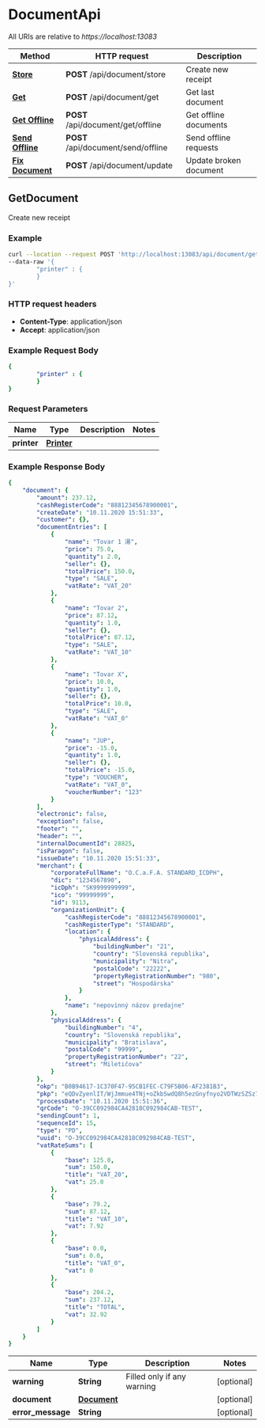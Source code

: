# DocumentApi

All URIs are relative to *https://localhost:13083*

Method | HTTP request | Description
------------- | ------------- | -------------
[**Store**](DocumentApiStore.md#StoreDocument) | **POST** /api/document/store | Create new receipt
[**Get**](DocumentApiGet.md#GetDocument) | **POST** /api/document/get | Get last document
[**Get Offline**](DocumentApiGetOffline.md#GetOffline) | **POST** /api/document/get/offline | Get offline documents
[**Send Offline**](DocumentApiSendOffline.md#SendOffline) | **POST** /api/document/send/offline | Send offline requests
[**Fix Document**](DocumentApiFix.md#FixDocument) | **POST** /api/document/update | Update broken document


## GetDocument

Create new receipt

### Example

```bash
curl --location --request POST 'http://localhost:13083/api/document/get' \
--data-raw '{
        "printer" : {
        }
}'
```

### HTTP request headers

- **Content-Type**: application/json
- **Accept**: application/json

### Example Request Body

```yaml
{
        "printer" : {
        }
}
```

### Request Parameters

Name | Type | Description | Notes
------------ | ------------- | ------------- | -------------
**printer** | [**Printer**](Printer.md) |  | 

### Example Response Body

```yaml
{
    "document": {
        "amount": 237.12,
        "cashRegisterCode": "88812345678900001",
        "createDate": "10.11.2020 15:51:33",
        "customer": {},
        "documentEntries": [
            {
                "name": "Tovar 1 湯",
                "price": 75.0,
                "quantity": 2.0,
                "seller": {},
                "totalPrice": 150.0,
                "type": "SALE",
                "vatRate": "VAT_20"
            },
            {
                "name": "Tovar 2",
                "price": 87.12,
                "quantity": 1.0,
                "seller": {},
                "totalPrice": 87.12,
                "type": "SALE",
                "vatRate": "VAT_10"
            },
            {
                "name": "Tovar X",
                "price": 10.0,
                "quantity": 1.0,
                "seller": {},
                "totalPrice": 10.0,
                "type": "SALE",
                "vatRate": "VAT_0"
            },
            {
                "name": "JUP",
                "price": -15.0,
                "quantity": 1.0,
                "seller": {},
                "totalPrice": -15.0,
                "type": "VOUCHER",
                "vatRate": "VAT_0",
                "voucherNumber": "123"
            }
        ],
        "electronic": false,
        "exception": false,
        "footer": "",
        "header": "",
        "internalDocumentId": 28825,
        "isParagon": false,
        "issueDate": "10.11.2020 15:51:33",
        "merchant": {
            "corporateFullName": "O.C.a.F.A. STANDARD_ICDPH",
            "dic": "1234567890",
            "icDph": "SK9999999999",
            "ico": "99999999",
            "id": 9113,
            "organizationUnit": {
                "cashRegisterCode": "88812345678900001",
                "cashRegisterType": "STANDARD",
                "location": {
                    "physicalAddress": {
                        "buildingNumber": "21",
                        "country": "Slovenská republika",
                        "municipality": "Nitra",
                        "postalCode": "22222",
                        "propertyRegistrationNumber": "980",
                        "street": "Hospodárska"
                    }
                },
                "name": "nepovinný názov predajne"
            },
            "physicalAddress": {
                "buildingNumber": "4",
                "country": "Slovenská republika",
                "municipality": "Bratislava",
                "postalCode": "99999",
                "propertyRegistrationNumber": "22",
                "street": "Miletičova"
			}
		},
        "okp": "B0B94617-1C370F47-95CB1FEC-C79F5B06-AF2381B3",
        "pkp": "eQDvZyenlIT/WjJmmue4TNj+oZkbSwdQ8h5ezGnyfnyo2VDTWzSZSz7BlMLp\nZjpcYkRJsKBPDn+tVQzW3qGwPWb1pcYKby6mgjDU1rDclCexxJDVvUNia2sh\npTiG7ggCaxvQlTNXad6Gu3NDFLGTuEwAl1ghCvIQDAE0UVlv4US0Nus0ZPYv\n3I4NLgy5e9OBtP1ErTzYifp8CtRxnkXWaTSSAbNIdaLqNRh2uUIQEbpZsFiY\nTLxxgOPHBPZju1y+hQeu1/KuCDz9ovkGnnEzv5NZwD8b0tO4FG3AmtfkLLR4\nd998CsqoNf4I4ZmT11LZuOmctGHl1VMc2GPEl5SzLw==",
        "processDate": "10.11.2020 15:51:36",
        "qrCode": "O-39CC092984CA42818C092984CAB-TEST",
        "sendingCount": 1,
        "sequenceId": 15,
        "type": "PD",
        "uuid": "O-39CC092984CA42818C092984CAB-TEST",
        "vatRateSums": [
            {
                "base": 125.0,
                "sum": 150.0,
                "title": "VAT_20",
                "vat": 25.0
            },
            {
                "base": 79.2,
                "sum": 87.12,
                "title": "VAT_10",
                "vat": 7.92
            },
            {
                "base": 0.0,
                "sum": 0.0,
                "title": "VAT_0",
                "vat": 0
            },
            {
                "base": 204.2,
                "sum": 237.12,
                "title": "TOTAL",
                "vat": 32.92
            }
        ]
    }
}
```

Name | Type | Description | Notes
------------ | ------------- | ------------- | -------------
**warning** | **String** | Filled only if any warning | [optional] 
**document** | [**Document**](Document.md) |  | [optional] 
**error_message** | **String** |  | [optional] 
